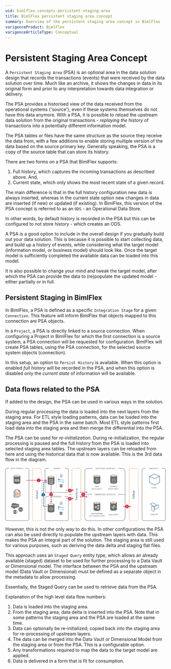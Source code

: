 ```yaml
---
uid: bimlflex-concepts-persistent-staging-area
title: BimlFlex persistent staging area concept
summary: Overview of the persistent staging area concept in BimlFlex
varigenceProduct: BimlFlex
varigenceArticleType: Conceptual
---
```

# Persistent Staging Area Concept

A `Persistent Staging Area` (PSA) is an optional area in the data solution design that records the transactions (events) that were received by the data solution over time. Much like an archive, it shows the changes in data in its original form and prior to any interpretation towards data integration or delivery.

The PSA provides a historised view of the data received from the operational systems ('source'), even if these systems themselves do not have this data anymore. With a PSA, it is possible to reload the upstream data solution from the original transactions - *replaying the history* of transactions into a potentially different information model.

The PSA tables or files have the same structure as the source they receive the data from, with a few additions to enable storing multiple version of the data based on the source primary key. Generally speaking, the PSA is a copy of the source table that can store its history.

There are two forms on a PSA that BimlFlex supports:

1. Full history, which captures the incoming transactions as described above. And,
2. Current state, which only shows the most recent state of a given record.

The main difference is that in the full history configuration new data is always inserted, whereas in the current state option new changes in data are inserted (if new) or updated (if existing). In BimlFlex, this version of the PSA concept is referred to as an `ODS` - an Operational Data Store.

In other words, by default history is recorded in the PSA but this can be configured to not store history - which creates an ODS.

A PSA is a good option to include in the overall design if you gradually build out your data solution. This is because it is possible to start collecting data, and build up a history of events, while considering what the target model (information model, or business model) should look like. Once the target model is sufficiently completed the available data can be loaded into this model.

It is also possible to change your mind and tweak the target model, after which the PSA can provide the data to (re)populate the updated model - either partially or in full.

## Persistent Staging in BimlFlex

In BimlFlex, a PSA is defined as a specific `Integration Stage` for a given `Connection`. This feature will inform BimlFlex that objects mapped to this connection are PSA objects.

In a `Project`, a PSA is directly linked to a source connection. When configuring a Project in BimlFlex for which the first connection is a source system, a PSA connection will be requested for configuration. BimlFlex will create PSA tables, using the PSA connection, for the selected source system objects (connection).

In this setup, an option to `Persist History` is available. When this option is enabled *full history* will be recorded in the PSA, and when this option is disabled only the *current state* of information will be available.

## Data flows related to the PSA

If added to the design, the PSA can be used in various ways in the solution.

During regular processing the data is loaded into the next layers from the staging area. For ETL style loading patterns, data can be loaded into the staging area and the PSA in the same batch. Most ETL style patterns first load data into the staging area and then merge the differential into the PSA.

The PSA can be used for *re-initialization*. During re-initialization, the regular processing is paused and the full history from the PSA is loaded into selected staging area tables. The upstream layers can be reloaded from here and using the historical data that is now available. This is the 3rd data flow in the diagram.

![Persistent Staging](images/bimlflex-dataflow-reinitialisation.png "Persistent Staging for re-initialization")

However, this is not the only way to do this. In other configurations the PSA can also be used directly to populate the upstream layers with data. This makes the PSA an integral part of the solution. The staging area is still used for various purposes, such as deriving the data delta and staging flat files.

This approach uses an `Staged Query` entity type, which allows an already available (staged) dataset to be used for further processing to a Data Vault or Dimensional model. The interface between the PSA and the upstream model (Data Vault or Dimensional) must be defined as a separate object in the metadata to allow processing.

Essentially, the Staged Query can be used to retrieve data from the PSA.

Explanation of the high level data flow numbers:

1. Data is loaded into the staging area.
2. From the staging area, data delta is inserted into the PSA. Note that in some patterns the staging area and the PSA are loaded at the same time.
3. Data can optionally be re-initialized; copied back into the staging area for re-processing of upstream layers.
4. The data can be merged into the Data Vault or Dimensional Model from the staging area or from the PSA. This is a configurable option.
5. Any transformations required to map the data to the target model are applied.
6. Data is delivered in a form that is fit for consumption.